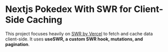 # Nextjs Pokedex With SWR for Client-Side Caching

This project focuses heavily on [SWR by Vercel](https://swr.vercel.app/) to fetch and cache data client-side. It uses **useSWR, a custom SWR hook, mutations, and pagination**.

